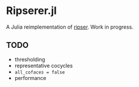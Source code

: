 # Ripserer.jl

A Julia reimplementation of [ripser](https://github.com/Ripser/ripser). Work in progress.

## TODO

* thresholding
* representative cocycles
* `all_cofaces = false`
* performance
